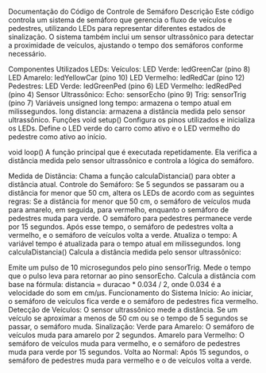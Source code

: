 Documentação do Código de Controle de Semáforo
Descrição
Este código controla um sistema de semáforo que gerencia o fluxo de veículos e pedestres, utilizando LEDs para representar diferentes estados de sinalização. O sistema também inclui um sensor ultrassônico para detectar a proximidade de veículos, ajustando o tempo dos semáforos conforme necessário.

Componentes Utilizados
LEDs:
Veículos:
LED Verde: ledGreenCar (pino 8)
LED Amarelo: ledYellowCar (pino 10)
LED Vermelho: ledRedCar (pino 12)
Pedestres:
LED Verde: ledGreenPed (pino 6)
LED Vermelho: ledRedPed (pino 4)
Sensor Ultrassônico:
Echo: sensorEcho (pino 9)
Trig: sensorTrig (pino 7)
Variáveis
unsigned long tempo: armazena o tempo atual em milissegundos.
long distancia: armazena a distância medida pelo sensor ultrassônico.
Funções
void setup()
Configura os pinos utilizados e inicializa os LEDs. Define o LED verde do carro como ativo e o LED vermelho do pedestre como ativo ao início.

void loop()
A função principal que é executada repetidamente. Ela verifica a distância medida pelo sensor ultrassônico e controla a lógica do semáforo.

Medida de Distância: Chama a função calculaDistancia() para obter a distância atual.
Controle do Semáforo:
Se 5 segundos se passaram ou a distância for menor que 50 cm, altera os LEDs de acordo com as seguintes regras:
Se a distância for menor que 50 cm, o semáforo de veículos muda para amarelo, em seguida, para vermelho, enquanto o semáforo de pedestres muda para verde.
O semáforo para pedestres permanece verde por 15 segundos.
Após esse tempo, o semáforo de pedestres volta a vermelho, e o semáforo de veículos volta a verde.
Atualiza o tempo: A variável tempo é atualizada para o tempo atual em milissegundos.
long calculaDistancia()
Calcula a distância medida pelo sensor ultrassônico:

Emite um pulso de 10 microsegundos pelo pino sensorTrig.
Mede o tempo que o pulso leva para retornar ao pino sensorEcho.
Calcula a distância com base na fórmula: distancia = duracao * 0.034 / 2, onde 0.034 é a velocidade do som em cm/μs.
Funcionamento do Sistema
Início: Ao iniciar, o semáforo de veículos fica verde e o semáforo de pedestres fica vermelho.
Detecção de Veículos: O sensor ultrassônico mede a distância. Se um veículo se aproximar a menos de 50 cm ou se o tempo de 5 segundos se passar, o semáforo muda.
Sinalização:
Verde para Amarelo: O semáforo de veículos muda para amarelo por 2 segundos.
Amarelo para Vermelho: O semáforo de veículos muda para vermelho, e o semáforo de pedestres muda para verde por 15 segundos.
Volta ao Normal: Após 15 segundos, o semáforo de pedestres muda para vermelho e o de veículos volta a verde.
